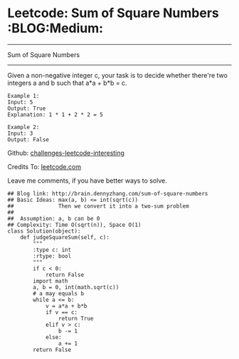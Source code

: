 # Leetcode: Sum of Square Numbers     :BLOG:Medium:


---

Sum of Square Numbers  

---

Given a non-negative integer c, your task is to decide whether there're two integers a and b such that a\*a + b\*b = c.  

    Example 1:
    Input: 5
    Output: True
    Explanation: 1 * 1 + 2 * 2 = 5

    Example 2:
    Input: 3
    Output: False

Github: [challenges-leetcode-interesting](https://github.com/DennyZhang/challenges-leetcode-interesting/tree/master/sum-of-square-numbers)  

Credits To: [leetcode.com](https://leetcode.com/problems/sum-of-square-numbers/description/)  

Leave me comments, if you have better ways to solve.  

    ## Blog link: http://brain.dennyzhang.com/sum-of-square-numbers
    ## Basic Ideas: max(a, b) <= int(sqrt(c))
    ##              Then we convert it into a two-sum problem
    ##
    ##  Assumption: a, b can be 0
    ## Complexity: Time O(sqrt(n)), Space O(1)
    class Solution(object):
        def judgeSquareSum(self, c):
            """
            :type c: int
            :rtype: bool
            """
            if c < 0:
                return False
            import math
            a, b = 0, int(math.sqrt(c))
            # a may equals b
            while a <= b:
                v = a*a + b*b
                if v == c:
                    return True
                elif v > c:
                    b -= 1
                else:
                    a += 1
            return False